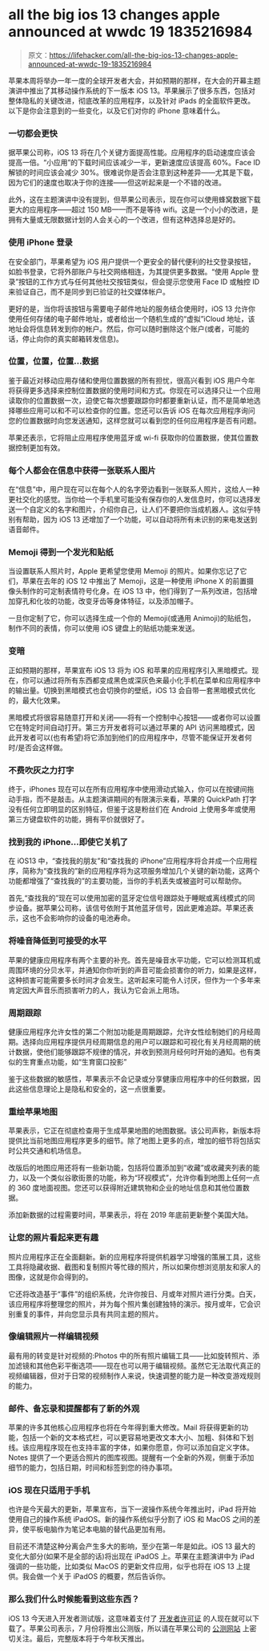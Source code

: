 # all the big ios 13 changes apple announced at wwdc 19 1835216984

> 原文：<https://lifehacker.com/all-the-big-ios-13-changes-apple-announced-at-wwdc-19-1835216984>

苹果本周将举办一年一度的全球开发者大会，并如预期的那样，在大会的开幕主题演讲中推出了其移动操作系统的下一版本 iOS 13。苹果展示了很多东西，包括对整体隐私的关键改进，彻底改革的应用程序，以及针对 iPads 的全面软件更改。以下是你会注意到的一些变化，以及它们对你的 iPhone 意味着什么。

### 一切都会更快

据苹果公司称，iOS 13 将在几个关键方面提高性能。应用程序的启动速度应该会提高一倍。“小应用”的下载时间应该减少一半，更新速度应该提高 60%。Face ID 解锁的时间应该会减少 30%。很难说你是否会注意到这种差异——尤其是下载，因为它们的速度也取决于你的连接——但这听起来是一个不错的改进。



此外，这在主题演讲中没有提到，但苹果公司表示，现在你可以使用蜂窝数据下载更大的应用程序——超过 150 MB——而不是等待 wifi。这是一个小小的改进，是拥有大量或无限数据计划的人会关心的一个改进，但有这种选择总是好的。

### **使用 iPhone 登录**

在安全部门，苹果希望为 iOS 用户提供一个更安全的替代便利的社交登录按钮，如脸书登录，它将外部账户与社交网络相连，为其提供更多数据。“使用 Apple 登录”按钮的工作方式与任何其他社交按钮类似，但会提示您使用 Face ID 或触控 ID 来验证自己，而不是同步到已验证的社交媒体帐户。

更好的是，当你将该按钮与需要电子邮件地址的服务结合使用时，iOS 13 允许你使用任何存储的电子邮件地址，或者给出一个随机生成的“虚拟”iCloud 地址，该地址会将信息转发到你的帐户。然后，你可以随时删除这个账户(或者，可能的话，停止向你的真实邮箱转发信息)。



### **位置，位置，位置...数据**

鉴于最近对移动应用存储和使用位置数据的所有担忧，很高兴看到 iOS 用户今年将获得更多选择来控制位置数据的使用时间和方式。你现在可以选择只让一个应用读取你的位置数据一次，迫使它每次想要跟踪你时都要重新认证，而不是简单地选择哪些应用可以和不可以检查你的位置。您还可以告诉 iOS 在每次应用程序询问您的位置数据时向您发送通知，这样您就可以看到您的任何应用程序是否有问题。

苹果还表示，它将阻止应用程序使用蓝牙或 wi-fi 获取你的位置数据，使其位置数据控制更加有效。

### **每个人都会在信息中获得一张联系人图片**

在“信息”中，用户现在可以在每个人的名字旁边看到一张联系人照片，这给人一种更社交化的感觉。当你给一个手机里可能没有保存你的人发信息时，你可以选择发送一个自定义的名字和图片，介绍你自己，让人们不要把你当成机器人。这似乎特别有帮助，因为 iOS 13 还增加了一个功能，可以自动将所有未识别的来电发送到语音邮件。



### **Memoji 得到一个发光和贴纸**

当设置联系人照片时，Apple 更希望您使用 Memoji 的照片。如果你忘记了它们，苹果在去年的 iOS 12 中推出了 Memoji，这是一种使用 iPhone X 的前置摄像头制作的可定制表情符号化身。在 iOS 13 中，他们得到了一系列改进，包括增加穿孔和化妆的功能，改变牙齿等身体特征，以及添加帽子。

一旦你定制了它，你可以选择生成一个你的 Memoji(或通用 Animoji)的贴纸包，制作不同的表情，你可以使用 iOS 键盘上的贴纸功能来发送。

### **变暗**



正如预期的那样，苹果宣布 iOS 13 将为 iOS 和苹果的应用程序引入黑暗模式。现在，你可以通过将所有东西都变成黑色或深灰色来最小化手机在菜单和应用程序中的输出量。切换到黑暗模式也会切换你的壁纸，iOS 13 会自带一套黑暗模式优化的，最大化效果。

黑暗模式将很容易随意打开和关闭——将有一个控制中心按钮——或者你可以设置它在特定时间自动打开。第三方开发者将可以通过苹果的 API 访问黑暗模式，因此开发者可以(也有希望)将它添加到他们的应用程序中，尽管不能保证开发者何时/是否会这样做。

### **不费吹灰之力打字**

终于，iPhones 现在可以在所有应用程序中使用滑动式输入，你可以在按键间拖动手指，而不是敲击。从主题演讲期间的有限演示来看，苹果的 QuickPath 打字没有任何立即明显的区别特征，但鉴于这是粉丝们在 Android 上使用多年或使用第三方键盘软件的功能，拥有平价就很好了。

### **找到我的 iPhone…即使它关机了**

在 iOS13 中，“查找我的朋友”和“查找我的 iPhone”应用程序将合并成一个应用程序，简称为“查找我的”新的应用程序将为这项服务增加几个关键的新功能，这两个功能都增强了“查找我的”的主要功能，当你的手机丢失或被盗时可以帮助你。



首先,“查找我的”现在可以使用加密的蓝牙定位信号跟踪处于睡眠或离线模式的同步设备。据苹果公司称，该信号依附于其他蓝牙信号，因此更难追踪。苹果还表示，这也不会影响你的设备的电池寿命。

### **将噪音降低到可接受的水平**

苹果的健康应用程序有两个主要的补充。首先是噪音水平功能，它可以检测耳机或周围环境的分贝水平，并通知你你听到的声音可能会损害你的听力，如果是这样，这种损害可能需要多长时间才会发生。这听起来可能令人讨厌，但作为一个多年来肯定因大声音乐而损害听力的人，我认为它会派上用场。

### **周期跟踪**

健康应用程序允许女性的第二个附加功能是周期跟踪，允许女性绘制她们的月经周期。选择向应用程序提供月经周期信息的用户可以跟踪和可视化有关月经周期的统计数据，使他们能够跟踪不规律的情况，并收到预测月经何时开始的通知。也有类似的生育重点功能，如“生育窗口投影”

鉴于这些数据的敏感性，苹果表示不会记录或分享健康应用程序中的任何数据，因此这些信息理论上是隐私和安全的，这一点很重要。



### **重绘苹果地图**

苹果表示，它正在彻底检查用于生成苹果地图的地图数据。该公司声称，新版本将提供比当前地图应用程序更多的细节。除了地图上更多的点，增加的细节将包括实时公共交通和机场信息。

改版后的地图应用还将有一些新功能，包括将位置添加到“收藏”或收藏夹列表的能力，以及一个类似谷歌街景的功能，称为“环视模式”，允许你看到地图上任何一点的 360 度地面视图。您还可以获得附近建筑物和企业的地址信息和其他位置数据。

添加新数据的过程需要时间，苹果表示，将在 2019 年底前更新整个美国大陆。



### **让您的照片看起来更有趣**

照片应用程序正在全面翻新。新的应用程序将提供机器学习增强的策展工具，这些工具将隐藏收据、截图和复制照片等忙碌的照片，所以如果你想浏览朋友和家人的图像，这就是你会得到的。

它还将改造基于“事件”的组织系统，允许你按日、月或年对照片进行分类。白天，该应用程序将整理您的照片，并为每个照片集创建独特的演示。按月或年，它会识别重复的事件，并向您显示具有共同主题的照片。

### **像编辑照片一样编辑视频**

最有用的转变是针对视频的:Photos 中的所有照片编辑工具——比如旋转照片、添加滤镜和其他色彩平衡选项——现在也可以用于编辑视频。虽然它无法取代真正的视频编辑器，但对于日常的视频制作人来说，快速调整的能力是一种改变游戏规则的能力。



### **邮件、备忘录和提醒都有了新的外观**

苹果的许多其他核心应用程序也将在今年得到重大修改。Mail 将获得更新的功能，包括一个新的文本格式栏，可以更容易地更改文本大小、加粗、斜体和下划线。该应用程序现在也支持丰富的字体，如果你愿意，你可以添加自定义字体。Notes 提供了一个更适合照片的图库视图。提醒有一个全新的外观，侧重于添加细节的能力，包括日期，时间和标签到您的待办事项。

### **iOS 现在只适用于手机**

也许是今天最大的更新，苹果宣布，当下一波操作系统今年推出时，iPad 将开始使用自己的操作系统 iPadOS。新的操作系统似乎分割了 iOS 和 MacOS 之间的差异，使平板电脑作为笔记本电脑的替代品更加有用。



目前还不清楚这种分离会产生多大的影响，至少在第一年是如此。iOS 13 最大的变化大部分(如果不是全部的话)将出现在 iPadOS 上。苹果在主题演讲中为 iPad 强调的一些功能，比如类似 MacOS 的更新文件应用，似乎也将在 iOS 13 上提供。我会做一个关于 iPadOS 的概要，然后告诉你。

### 那么我们什么时候能看到这些东西？

iOS 13 今天进入开发者测试版，这意味着支付了 [开发者许可证](https://developer.apple.com/programs/) 的人现在就可以下载了。苹果公司表示，7 月份将推出公测版，所以请在苹果公司的 [公测网站](https://beta.apple.com/sp/betaprogram/) 上密切关注。最后，完整版本将于今年秋天推出。